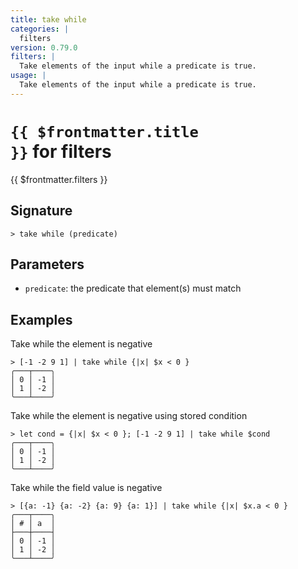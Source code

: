 ```yaml
---
title: take while
categories: |
  filters
version: 0.79.0
filters: |
  Take elements of the input while a predicate is true.
usage: |
  Take elements of the input while a predicate is true.
---
```


# <code>{{ $frontmatter.title }}</code> for filters

<div class='command-title'>{{ $frontmatter.filters }}</div>

## Signature

```> take while (predicate)```

## Parameters

 -  `predicate`: the predicate that element(s) must match

## Examples

Take while the element is negative
```shell
> [-1 -2 9 1] | take while {|x| $x < 0 }
╭───┬────╮
│ 0 │ -1 │
│ 1 │ -2 │
╰───┴────╯

```

Take while the element is negative using stored condition
```shell
> let cond = {|x| $x < 0 }; [-1 -2 9 1] | take while $cond
╭───┬────╮
│ 0 │ -1 │
│ 1 │ -2 │
╰───┴────╯

```

Take while the field value is negative
```shell
> [{a: -1} {a: -2} {a: 9} {a: 1}] | take while {|x| $x.a < 0 }
╭───┬────╮
│ # │ a  │
├───┼────┤
│ 0 │ -1 │
│ 1 │ -2 │
╰───┴────╯

```
